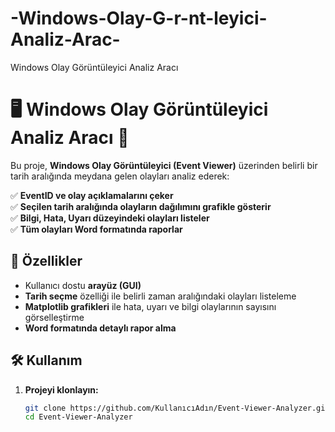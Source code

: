 # -Windows-Olay-G-r-nt-leyici-Analiz-Arac-
 Windows Olay Görüntüleyici Analiz Aracı
# 🖥️ Windows Olay Görüntüleyici Analiz Aracı 🚀  

Bu proje, **Windows Olay Görüntüleyici (Event Viewer)** üzerinden belirli bir tarih aralığında meydana gelen olayları analiz ederek:  

✅ **EventID ve olay açıklamalarını çeker**  
✅ **Seçilen tarih aralığında olayların dağılımını grafikle gösterir**  
✅ **Bilgi, Hata, Uyarı düzeyindeki olayları listeler**  
✅ **Tüm olayları Word formatında raporlar**  

## 🔧 **Özellikler**  
- Kullanıcı dostu **arayüz (GUI)**  
- **Tarih seçme** özelliği ile belirli zaman aralığındaki olayları listeleme  
- **Matplotlib grafikleri** ile hata, uyarı ve bilgi olaylarının sayısını görselleştirme  
- **Word formatında detaylı rapor alma**  

## 🛠 **Kullanım**  
1. **Projeyi klonlayın:**  
   ```sh
   git clone https://github.com/KullanıcıAdın/Event-Viewer-Analyzer.git
   cd Event-Viewer-Analyzer
